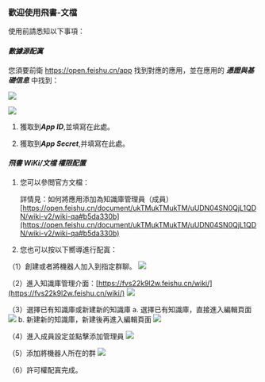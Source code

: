 ### 歡迎使用飛書-文檔
使用前請悉知以下事項：

#### ***數據源配寘***
您須要前衛 https://open.feishu.cn/app 找到對應的應用，並在應用的 ***憑證與基礎信息*** 中找到：

![](https://tapdata-bucket-01.oss-cn-beijing.aliyuncs.com/FeiShu/doc/findApp.PNG)

![](https://tapdata-bucket-01.oss-cn-beijing.aliyuncs.com/FeiShu/doc/appIdAndSecret.PNG)

1. 獲取到***App ID***,並填寫在此處。

2. 獲取到***App Secret***,并填寫在此處。

#### ***飛書 WiKi/文檔 權限配置***

1. 您可以參閲官方文檔：

   詳情見：如何將應用添加為知識庫管理員（成員）
   [https://open.feishu.cn/document/ukTMukTMukTM/uUDN04SN0QjL1QDN/wiki-v2/wiki-qa#b5da330b](https://open.feishu.cn/document/ukTMukTMukTM/uUDN04SN0QjL1QDN/wiki-v2/wiki-qa#b5da330b)

2. 您也可以按以下嚮導進行配寘：

（1）創建或者將機器人加入到指定群聊。
![](https://tapdata-bucket-01.oss-cn-beijing.aliyuncs.com/lark/doc/doc_1.png)

（2）進入知識庫管理介面：[https://fvs22k9l2w.feishu.cn/wiki/](https://fvs22k9l2w.feishu.cn/wiki/)
![](https://tapdata-bucket-01.oss-cn-beijing.aliyuncs.com/lark/doc/doc_5.png)

（3）選擇已有知識庫或新建新的知識庫
a.  選擇已有知識庫，直接進入編輯頁面
![](https://tapdata-bucket-01.oss-cn-beijing.aliyuncs.com/lark/doc/doc_2.png)
b. 新建新的知識庫，新建後再進入編輯頁面
![](https://tapdata-bucket-01.oss-cn-beijing.aliyuncs.com/lark/doc/doc_6.png)

（4）進入成員設定並點擊添加管理員
![](https://tapdata-bucket-01.oss-cn-beijing.aliyuncs.com/lark/doc/doc_3.png)

（5）添加將機器人所在的群
![](https://tapdata-bucket-01.oss-cn-beijing.aliyuncs.com/lark-doc/doc/config-2.PNG)

（6）許可權配寘完成。 